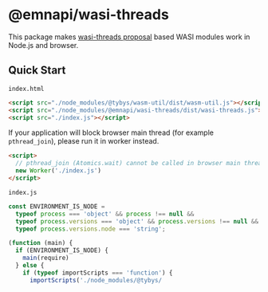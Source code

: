 # @emnapi/wasi-threads

This package makes [wasi-threads proposal](https://github.com/WebAssembly/wasi-threads) based WASI modules work in Node.js and browser.

## Quick Start

`index.html`

```html
<script src="./node_modules/@tybys/wasm-util/dist/wasm-util.js"></script>
<script src="./node_modules/@emnapi/wasi-threads/dist/wasi-threads.js"></script>
<script src="./index.js"></script>
```

If your application will block browser main thread (for example `pthread_join`), please run it in worker instead.

```html
<script>
  // pthread_join (Atomics.wait) cannot be called in browser main thread
  new Worker('./index.js')
</script>
```

`index.js`

```js
const ENVIRONMENT_IS_NODE =
  typeof process === 'object' && process !== null &&
  typeof process.versions === 'object' && process.versions !== null &&
  typeof process.versions.node === 'string';

(function (main) {
  if (ENVIRONMENT_IS_NODE) {
    main(require)
  } else {
    if (typeof importScripts === 'function') {
      importScripts('./node_modules/@tybys/